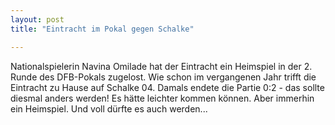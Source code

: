 ```yaml
---
layout: post
title: "Eintracht im Pokal gegen Schalke"

---
```


Nationalspielerin Navina Omilade hat der Eintracht ein Heimspiel in der 2. Runde des DFB-Pokals zugelost. Wie schon im vergangenen Jahr trifft die Eintracht zu Hause auf Schalke 04. Damals endete die Partie 0:2 - das sollte diesmal anders werden! Es hätte leichter kommen können. Aber immerhin ein Heimspiel. Und voll dürfte es auch werden...


